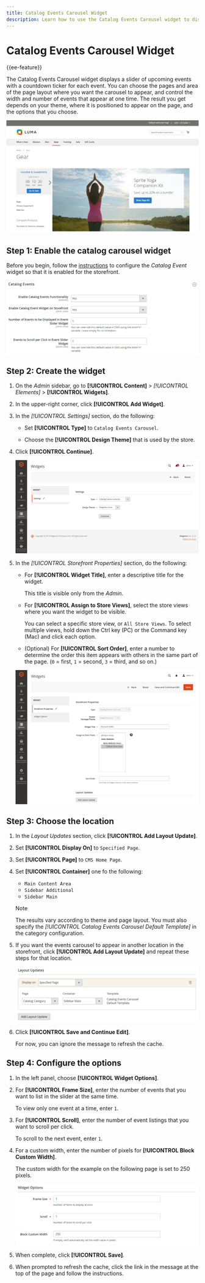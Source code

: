 ```yaml
---
title: Catalog Events Carousel Widget
description: Learn how to use the Catalog Events Carousel widget to display a slider of upcoming events on a page.
---
```

# Catalog Events Carousel Widget

{{ee-feature}}

The Catalog Events Carousel widget displays a slider of upcoming events with a countdown ticker for each event. You can choose the pages and area of the page layout where you want the carousel to appear, and control the width and number of events that appear at one time. The result you get depends on your theme, where it is positioned to appear on the page, and the options that you choose.

![Event carousel in the left sidebar](./assets/storefront-event-carousel-sidebar-gear.png)<!-- zoom -->

## Step 1: Enable the catalog carousel widget

Before you begin, follow the [instructions](../merchandising-promotions/event-configure.md) to configure the _Catalog Event_ widget so that it is enabled for the storefront.

![Catalog event configuration](./assets/config-catalog-catalog-events-1.png)<!-- zoom -->

## Step 2: Create the widget

1. On the _Admin_ sidebar, go to **[!UICONTROL Content]** > _[!UICONTROL Elements]_ > **[!UICONTROL Widgets]**.

1. In the upper-right corner, click **[!UICONTROL Add Widget]**.

1. In the _[!UICONTROL Settings]_ section, do the following:

   - Set **[!UICONTROL Type]** to `Catalog Events Carousel`.

   - Choose the **[!UICONTROL Design Theme]** that is used by the store.

1. Click **[!UICONTROL Continue]**.

   ![Widget settings for an event carousel](./assets/widget-event-carousel-settings.png)<!-- zoom -->

1. In the _[!UICONTROL Storefront Properties]_ section, do the following:

   - For **[!UICONTROL Widget Title]**, enter a descriptive title for the widget.

      This title is visible only from the _Admin_.

   - For **[!UICONTROL Assign to Store Views]**, select the store views where you want the widget to be visible.

      You can select a specific store view, or `All Store Views`. To select multiple views, hold down the Ctrl key (PC) or the Command key (Mac) and click each option.

   - (Optional) For **[!UICONTROL Sort Order]**, enter a number to determine the order this item appears with others in the same part of the page. (`0` = first, `1` = second, `3` = third, and so on.)

   ![Widget storefront properties](./assets/widget-event-carousel-storefront-properties.png)<!-- zoom -->

## Step 3: Choose the location

1. In the _Layout Updates_ section, click **[!UICONTROL Add Layout Update]**.

1. Set **[!UICONTROL Display On]** to `Specified Page`.

1. Set **[!UICONTROL Page]** to `CMS Home Page`.

1. Set **[!UICONTROL Container]** one fo the following:

   - `Main Content Area`
   - `Sidebar Additional`
   - `Sidebar Main`

   >[!NOTE]
   >
   >The results vary according to theme and page layout. You must also specify the _[!UICONTROL Catalog Events Carousel Default Template]_ in the category configuration.

1. If you want the events carousel to appear in another location in the storefront, click **[!UICONTROL Add Layout Update]** and repeat these steps for that location.

   ![Layout updates](./assets/widget-event-carousel-layout-updates-catalog-category-sidebar.png)<!-- zoom -->

1. Click **[!UICONTROL Save and Continue Edit]**.

   For now, you can ignore the message to refresh the cache.

## Step 4: Configure the options

1. In the left panel, choose **[!UICONTROL Widget Options]**.

1. For **[!UICONTROL Frame Size]**, enter the number of events that you want to list in the slider at the same time.

   To view only one event at a time, enter `1`.

1. For **[!UICONTROL Scroll]**, enter the number of event listings that you want to scroll per click.

   To scroll to the next event, enter `1`.

1. For a custom width, enter the number of pixels for **[!UICONTROL Block Custom Width]**.

   The custom width for the example on the following page is set to 250 pixels.

   ![Custom width widget options](./assets/widget-options-custom-width.png)<!-- zoom -->

1. When complete, click **[!UICONTROL Save]**.

1. When prompted to refresh the cache, click the link in the message at the top of the page and follow the instructions.
